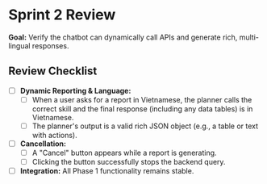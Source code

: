 # Sprint 2 Review

**Goal:** Verify the chatbot can dynamically call APIs and generate rich, multi-lingual responses.

## Review Checklist

- [ ] **Dynamic Reporting & Language:**
    - [ ] When a user asks for a report in Vietnamese, the planner calls the correct skill and the final response (including any data tables) is in Vietnamese.
    - [ ] The planner's output is a valid rich JSON object (e.g., a table or text with actions).
- [ ] **Cancellation:**
    - [ ] A "Cancel" button appears while a report is generating.
    - [ ] Clicking the button successfully stops the backend query.
- [ ] **Integration:** All Phase 1 functionality remains stable. 